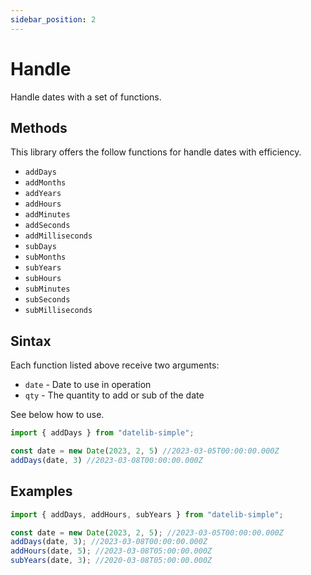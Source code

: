 ```yaml
---
sidebar_position: 2
---
```


# Handle

Handle dates with a set of functions.

## Methods

This library offers the follow functions for handle dates with efficiency.

- `addDays`
- `addMonths`
- `addYears`
- `addHours`
- `addMinutes`
- `addSeconds`
- `addMilliseconds`
- `subDays`
- `subMonths`
- `subYears`
- `subHours`
- `subMinutes`
- `subSeconds`
- `subMilliseconds`
## Sintax

Each function listed above receive two arguments:

- `date` - Date to use in operation
- `qty` - The quantity to add or sub of the date

See below how to use.

```javascript
import { addDays } from "datelib-simple";

const date = new Date(2023, 2, 5) //2023-03-05T00:00:00.000Z
addDays(date, 3) //2023-03-08T00:00:00.000Z
```

## Examples
```javascript
import { addDays, addHours, subYears } from "datelib-simple";

const date = new Date(2023, 2, 5); //2023-03-05T00:00:00.000Z
addDays(date, 3); //2023-03-08T00:00:00.000Z
addHours(date, 5); //2023-03-08T05:00:00.000Z
subYears(date, 3); //2020-03-08T05:00:00.000Z
```
